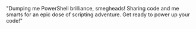"Dumping me PowerShell brilliance, smegheads! Sharing code and me smarts for an epic dose of scripting adventure. Get ready to power up your code!"
